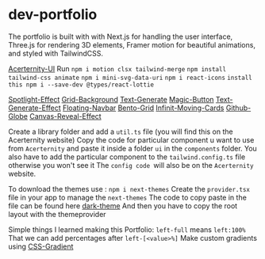 # dev-portfolio
The portfolio is built with with Next.js for handling the user interface, Three.js for rendering 3D elements, Framer motion for beautiful animations, and styled with TailwindCSS.

[Acerternity-UI](https://ui.aceternity.com/)
Run 
`npm i motion clsx tailwind-merge`
`npm install tailwind-css animate`
`npm i mini-svg-data-uri`
`npm i react-icons`
`install this npm i --save-dev @types/react-lottie`

[Spotlight-Effect](http://ui.aceternity.com/components/spotlight)
[Grid-Background](https://ui.aceternity.com/components/grid-and-dot-backgrounds)
[Text-Generate](https://ui.aceternity.com/components/text-generate-effect)
[Magic-Button](https://ui.aceternity.com/components/tailwindcss-buttons)
[Text-Generate-Effect](https://ui.aceternity.com/components/text-generate-effect)
[Floating-Navbar](https://ui.aceternity.com/components/floating-navbar)
[Bento-Grid](https://ui.aceternity.com/components/bento-grid)
[Infinit-Moving-Cards](https://ui.aceternity.com/components/infinite-moving-cards)
[Github-Globe](https://ui.aceternity.com/components/github-globe)
[Canvas-Reveal-Effect](https://ui.aceternity.com/components/canvas-reveal-effect)

Create a library folder and add a `util.ts` file (you will find this on the Acerternity website)
Copy the code for particular component u want to use from `Acerternity` and paste it inside a folder `ui` in the `components` folder.
You also have to add the particular component to the `tailwind.config.ts` file otherwise you won't see it
The `config code `will also be on the `Acerternity` website.

To download the themes use : 
`npm i next-themes`
Create the `provider.tsx` file in your app to manage the `next-themes`
The code to copy paste in the file can be found here [dark-theme](https://ui.shadcn.com/docs/dark-mode/next)
And then you have to copy the root layout with the themeprovider

Simple things I learned making this Portfolio:
`left-full` means `left:100%`
That we can add percentages after `left-[<value>%]`
Make custom gradients using [CSS-Gradient](https://cssgradient.io/)